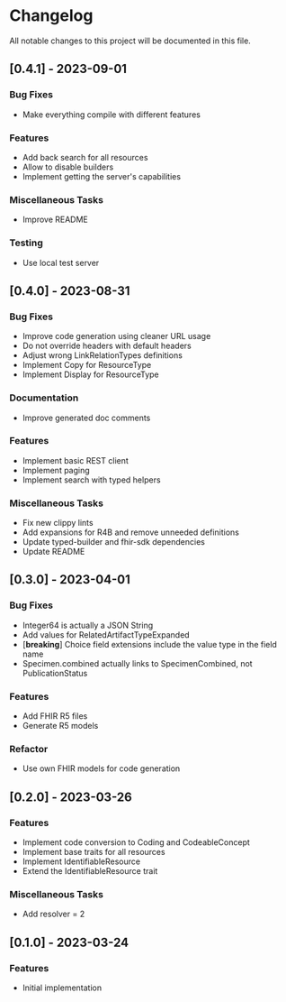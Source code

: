 # Changelog

All notable changes to this project will be documented in this file.

## [0.4.1] - 2023-09-01

### Bug Fixes

- Make everything compile with different features

### Features

- Add back search for all resources
- Allow to disable builders
- Implement getting the server's capabilities

### Miscellaneous Tasks

- Improve README

### Testing

- Use local test server

## [0.4.0] - 2023-08-31

### Bug Fixes

- Improve code generation using cleaner URL usage
- Do not override headers with default headers
- Adjust wrong LinkRelationTypes definitions
- Implement Copy for ResourceType
- Implement Display for ResourceType

### Documentation

- Improve generated doc comments

### Features

- Implement basic REST client
- Implement paging
- Implement search with typed helpers

### Miscellaneous Tasks

- Fix new clippy lints
- Add expansions for R4B and remove unneeded definitions
- Update typed-builder and fhir-sdk dependencies
- Update README

## [0.3.0] - 2023-04-01

### Bug Fixes

- Integer64 is actually a JSON String
- Add values for RelatedArtifactTypeExpanded
- [**breaking**] Choice field extensions include the value type in the field name
- Specimen.combined actually links to SpecimenCombined, not PublicationStatus

### Features

- Add FHIR R5 files
- Generate R5 models

### Refactor

- Use own FHIR models for code generation

## [0.2.0] - 2023-03-26

### Features

- Implement code conversion to Coding and CodeableConcept
- Implement base traits for all resources
- Implement IdentifiableResource
- Extend the IdentifiableResource trait

### Miscellaneous Tasks

- Add resolver = 2

## [0.1.0] - 2023-03-24

### Features

- Initial implementation

<!-- generated by git-cliff -->
